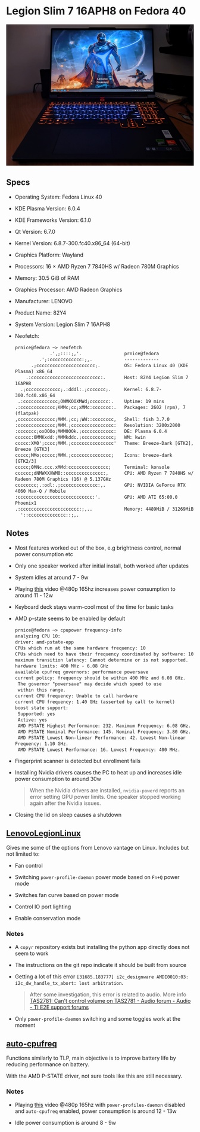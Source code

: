 # Legion Slim 7 16APH8 on Fedora 40

![Image of Legion Slim 7 16APH8 on desk.](./images/hero.jpg)

## Specs

- Operating System: Fedora Linux 40

- KDE Plasma Version: 6.0.4

- KDE Frameworks Version: 6.1.0

- Qt Version: 6.7.0

- Kernel Version: 6.8.7-300.fc40.x86_64 (64-bit)

- Graphics Platform: Wayland

- Processors: 16 × AMD Ryzen 7 7840HS w/ Radeon 780M Graphics

- Memory: 30.5 GiB of RAM

- Graphics Processor: AMD Radeon Graphics

- Manufacturer: LENOVO

- Product Name: 82Y4

- System Version: Legion Slim 7 16APH8

- Neofetch:
  
  ```shell
  prnice@fedora ~> neofetch
               .',;::::;,'.                prnice@fedora 
           .';:cccccccccccc:;,.            ------------- 
        .;cccccccccccccccccccccc;.         OS: Fedora Linux 40 (KDE Plasma) x86_64 
      .:cccccccccccccccccccccccccc:.       Host: 82Y4 Legion Slim 7 16APH8 
    .;ccccccccccccc;.:dddl:.;ccccccc;.     Kernel: 6.8.7-300.fc40.x86_64 
   .:ccccccccccccc;OWMKOOXMWd;ccccccc:.    Uptime: 19 mins 
  .:ccccccccccccc;KMMc;cc;xMMc:ccccccc:.   Packages: 2602 (rpm), 7 (flatpak) 
  ,cccccccccccccc;MMM.;cc;;WW::cccccccc,   Shell: fish 3.7.0 
  :cccccccccccccc;MMM.;cccccccccccccccc:   Resolution: 3200x2000 
  :ccccccc;oxOOOo;MMM0OOk.;cccccccccccc:   DE: Plasma 6.0.4 
  cccccc:0MMKxdd:;MMMkddc.;cccccccccccc;   WM: kwin 
  ccccc:XM0';cccc;MMM.;cccccccccccccccc'   Theme: Breeze-Dark [GTK2], Breeze [GTK3] 
  ccccc;MMo;ccccc;MMW.;ccccccccccccccc;    Icons: breeze-dark [GTK2/3] 
  ccccc;0MNc.ccc.xMMd:ccccccccccccccc;     Terminal: konsole 
  cccccc;dNMWXXXWM0::cccccccccccccc:,      CPU: AMD Ryzen 7 7840HS w/ Radeon 780M Graphics (16) @ 5.137GHz 
  cccccccc;.:odl:.;cccccccccccccc:,.       GPU: NVIDIA GeForce RTX 4060 Max-Q / Mobile 
  :cccccccccccccccccccccccccccc:'.         GPU: AMD ATI 65:00.0 Phoenix1 
  .:cccccccccccccccccccccc:;,..            Memory: 4489MiB / 31269MiB 
    '::cccccccccccccc::;,.
  ```

## Notes

- Most features worked out of the box, e.g brightness control, normal power consumption etc

- Only one speaker worked after initial install, both worked after updates

- System idles at around 7 - 9w

- Playing [this](https://www.youtube.com/watch?v=gXpwbIy3FT4) video @480p 165hz increases power consumption to around 11 - 12w

- Keyboard deck stays warm-cool most of the time for basic tasks

- AMD p-state seems to be enabled by default
  
  ```shell
  prnice@fedora ~> cpupower frequency-info
  analyzing CPU 10:
  driver: amd-pstate-epp
  CPUs which run at the same hardware frequency: 10
  CPUs which need to have their frequency coordinated by software: 10
  maximum transition latency: Cannot determine or is not supported.
  hardware limits: 400 MHz - 6.08 GHz
  available cpufreq governors: performance powersave
  current policy: frequency should be within 400 MHz and 6.08 GHz.
   The governor "powersave" may decide which speed to use
   within this range.
  current CPU frequency: Unable to call hardware
  current CPU frequency: 1.40 GHz (asserted by call to kernel)
  boost state support:
   Supported: yes
   Active: yes
   AMD PSTATE Highest Performance: 232. Maximum Frequency: 6.08 GHz.
   AMD PSTATE Nominal Performance: 145. Nominal Frequency: 3.80 GHz.
   AMD PSTATE Lowest Non-linear Performance: 42. Lowest Non-linear Frequency: 1.10 GHz.
   AMD PSTATE Lowest Performance: 16. Lowest Frequency: 400 MHz.
  ```

- Fingerprint scanner is detected but enrollment fails

- Installing Nvidia drivers causes the PC to heat up and increases idle power consumption to around 30w
  
  > When the Nvidia drivers are installed, `nvidia-powerd` reports an error setting GPU power limits. One speaker stopped working again after the Nvidia issues. 
  
- Closing the lid on sleep causes a shutdown



## [LenovoLegionLinux](https://github.com/johnfanv2/LenovoLegionLinux)

Gives me some of the options from Lenovo vantage on Linux. Includes but not limited to:

- Fan control

- Switching `power-profile-daemon` power mode based on `Fn+Q` power mode

- Switches fan curve based on power mode

- Control IO port lighting

- Enable conservation mode

### Notes

- A `copyr` repository exists but installing the python app directly does not seem to work

- The instructions on the git repo indicate it should be built from source

- Getting a lot of this error `[31685.183777] i2c_designware AMDI0010:03: i2c_dw_handle_tx_abort: lost arbitration`. 
  
  > After some investigation, this error is related to audio. More info [TAS2781: Can&#39;t control volume on TAS2781 - Audio forum - Audio - TI E2E support forums](https://e2e.ti.com/support/audio-group/audio/f/audio-forum/1282425/tas2781-can-t-control-volume-on-tas2781)

- Only `power-profile-daemon` switching and some toggles work at the moment



## [auto-cpufreq](https://github.com/AdnanHodzic/auto-cpufreq)

Functions similarly to TLP, main objective is to improve battery life by reducing performance on battery.

With the AMD P-STATE driver, not  sure tools like this are still necessary.

### Notes

- Playing [this](https://www.youtube.com/watch?v=gXpwbIy3FT4) video @480p 165hz with `power-profiles-daemon` disabled and `auto-cpufreq` enabled, power consumption is around 12 - 13w

- Idle power consumption is around 8 - 9w
